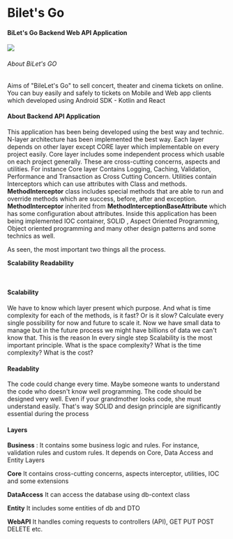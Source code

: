 # Bilet's Go
#### BiLet's Go Backend Web API Application
<img src="https://user-images.githubusercontent.com/77804034/169395552-b71b826c-9291-4ff9-9a5e-93ab9c04bc80.png" />
</br>

###### About BiLet's GO

Aims of "BileLet's Go" to sell concert, theater and cinema tickets on online. You can buy easily and safely to tickets on Mobile and Web app clients which developed using Android SDK - Kotlin and React
</br>


#### About Backend API Application
This application has been being developed using the best way and technic. N-layer architecture has been implemented the best way. Each layer depends on other layer except CORE layer which implementable on every project easily. Core layer includes some independent process which usable on each project generally. These are cross-cutting concerns, aspects and utilities. For instance Core layer Contains Logging, Caching, Validation, Performance and Transaction as Cross Cutting Concern. Utilities contain Interceptors which can use attributes with Class and methods. **MethodInterceptor** class includes special methods that are able to run and override methods which are success, before, after and exception. **MethodInterceptor** inherited from **MethodInterceptionBaseAttribute** which has some configuration about attributes. Inside this application has been being implemented IOC container, SOLID , Aspect Oriented Programming, Object oriented programming and many other design patterns and some technics as well.
</br>

As seen, the most important two things all the process. </br>

**Scalability** 
**Readability** 

</br>

#### Scalability
We have to know which layer present which purpose. And what is time complexity for each of the methods, is it fast? Or is it slow? Calculate every single possibility for now and future to scale it. Now we have small data to manage but in the future process we might have billions of data we can't know that. This is the reason In every single step Scalability is the most important principle. What is the space complexity? What is the time complexity? What is the cost?
</br>

#### Readablity
The code could change every time. Maybe someone wants to understand the code who doesn't know well programming. The code should be designed very well. Even if your grandmother looks code, she  must understand easily. That's way SOLID and design principle are significantly essential during the process
</br>

#### Layers
**Business** : It contains some business logic and rules. For instance, validation rules and custom rules. It depends on Core, Data Access and Entity Layers </br> 

**Core** It contains cross-cutting concerns, aspects interceptor, utilities, IOC and some extensions </br>

**DataAccess** It can access the database using db-context class </br>

**Entity** It includes some entities of db and DTO </br>

**WebAPI** It handles coming requests to controllers (API), GET PUT POST DELETE etc. </br>
